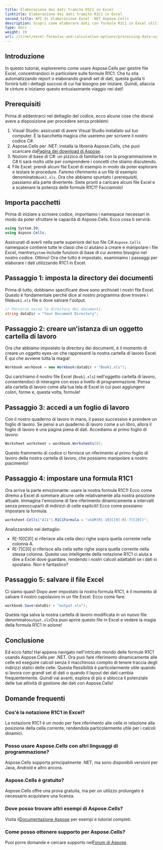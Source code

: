```yaml
---
title: Elaborazione dei dati tramite R1C1 in Excel
linktitle: Elaborazione dei dati tramite R1C1 in Excel
second_title: API di elaborazione Excel .NET Aspose.Cells
description: Scopri come elaborare dati con formule R1C1 in Excel utilizzando Aspose.Cells per .NET. Sono inclusi tutorial passo passo ed esempi.
type: docs
weight: 19
url: /it/net/excel-formulas-and-calculation-options/processing-data-using-r1c1/
---
```

## Introduzione 
In questo tutorial, esploreremo come usare Aspose.Cells per gestire file Excel, concentrandoci in particolare sulle formule R1C1. Che tu stia automatizzando report o elaborando grandi set di dati, questa guida ti fornirà tutti i dettagli succosi di cui hai bisogno per iniziare. Quindi, allaccia le cinture e iniziamo questo entusiasmante viaggio nei dati!
## Prerequisiti
Prima di addentrarci nel dettaglio del codice, ecco alcune cose che dovrai avere a disposizione per procedere senza problemi:
1. Visual Studio: assicurati di avere Visual Studio installato sul tuo computer. È la bacchetta magica che useremo per scrivere il nostro codice C#.
2.  Aspose.Cells per .NET: installa la libreria Aspose.Cells, che puoi scaricare da[Pagina dei download di Aspose](https://releases.aspose.com/cells/net/).
3. Nozioni di base di C#: un pizzico di familiarità con la programmazione in C# ti sarà molto utile per comprendere i concetti che stiamo discutendo.
4.  File Excel: prendi alcuni file Excel di esempio in modo da poter esplorare e testare le procedure. Faremo riferimento a un file di esempio denominato`Book1.xls`.
Ora che abbiamo spuntato i prerequisiti, passiamo alla parte divertente. Siete pronti a caricare alcuni file Excel e a scatenare la potenza delle formule R1C1? Facciamolo!
## Importa pacchetti
Prima di iniziare a scrivere codice, importiamo i namespace necessari in modo da poter sfruttare le capacità di Aspose.Cells. Ecco cosa ti servirà:
```csharp
using System.IO;
using Aspose.Cells;
```
 Assicurati di averli nella parte superiore del tuo file C#.`Aspose.Cells` namespace contiene tutte le classi che ci aiutano a creare e manipolare i file Excel, mentre`System` include funzioni di base di cui avremo bisogno nel nostro codice.
Ottimo! Ora che tutto è impostato, esaminiamo i passaggi per elaborare i dati utilizzando R1C1 in Excel.
## Passaggio 1: imposta la directory dei documenti
Prima di tutto, dobbiamo specificare dove sono archiviati i nostri file Excel. Questo è fondamentale perché dice al nostro programma dove trovare i file`Book1.xls` file e dove salvare l'output.
```csharp
// Percorso verso la directory dei documenti.
string dataDir = "Your Document Directory";
```
## Passaggio 2: creare un'istanza di un oggetto cartella di lavoro
Ora che abbiamo impostato la directory dei documenti, è il momento di creare un oggetto eyes-on che rappresenti la nostra cartella di lavoro Excel. È qui che avviene tutta la magia!
```csharp
Workbook workbook = new Workbook(dataDir + "Book1.xls");
```
Qui carichiamo il nostro file Excel (`Book1.xls`) nell'oggetto cartella di lavoro, consentendoci di interagire con esso a livello di programmazione. Pensa alla cartella di lavoro come alla tua tela di Excel in cui puoi aggiungere colori, forme e, questa volta, formule!
## Passaggio 3: accedi a un foglio di lavoro
Con il nostro quaderno di lavoro in mano, il passo successivo è prendere un foglio di lavoro. Se pensi a un quaderno di lavoro come a un libro, allora il foglio di lavoro è una pagina piena di dati. Accediamo al primo foglio di lavoro:
```csharp
Worksheet worksheet = workbook.Worksheets[0];
```
Questo frammento di codice ci fornisce un riferimento al primo foglio di lavoro della nostra cartella di lavoro, che possiamo manipolare a nostro piacimento!
## Passaggio 4: impostare una formula R1C1
Ora arriva la parte emozionante: usare la nostra formula R1C1! Ecco come diremo a Excel di sommare alcune celle relativamente alla nostra posizione attuale. Immagina l'emozione di fare riferimento dinamicamente a intervalli senza preoccuparti di indirizzi di celle espliciti! Ecco come possiamo impostare la formula:
```csharp
worksheet.Cells["A11"].R1C1Formula = "=SUM(R[-10]C[0]:R[-7]C[0])";
```
Analizzandolo nel dettaglio: 
- R[-10]C[0] si riferisce alla cella dieci righe sopra quella corrente nella colonna A.
- R[-7]C[0] si riferisce alla cella sette righe sopra quella corrente nella stessa colonna.
Questo uso intelligente della notazione R1C1 ci aiuta a dire a Excel dove guardare, rendendo i nostri calcoli adattabili se i dati si spostano. Non è fantastico?
## Passaggio 5: salvare il file Excel
Ci siamo quasi! Dopo aver impostato la nostra formula R1C1, è il momento di salvare il nostro capolavoro in un file Excel. Ecco come fare:
```csharp
workbook.Save(dataDir + "output.xls");
```
 Questa riga salva la nostra cartella di lavoro modificata in un nuovo file denominato`output.xls`Ora puoi aprire questo file in Excel e vedere la magia della formula R1C1 in azione!
## Conclusione
Ed ecco fatto! Hai appena navigato nell'intricato mondo delle formule R1C1 usando Aspose.Cells per .NET. Ora puoi fare riferimento dinamicamente alle celle ed eseguire calcoli senza il macchinoso compito di tenere traccia degli indirizzi statici delle celle. 
Questa flessibilità è particolarmente utile quando si lavora con grandi set di dati o quando il layout dei dati cambia frequentemente. Quindi vai avanti, esplora di più e sblocca il potenziale delle tue attività di gestione dei dati con Aspose.Cells!
## Domande frequenti
### Cos'è la notazione R1C1 in Excel?
La notazione R1C1 è un modo per fare riferimento alle celle in relazione alla posizione della cella corrente, rendendola particolarmente utile per i calcoli dinamici.
### Posso usare Aspose.Cells con altri linguaggi di programmazione?
Aspose.Cells supporta principalmente .NET, ma sono disponibili versioni per Java, Android e altro ancora.
### Aspose.Cells è gratuito?
Aspose.Cells offre una prova gratuita, ma per un utilizzo prolungato è necessario acquistare una licenza.
### Dove posso trovare altri esempi di Aspose.Cells?
 Visita il[Documentazione Aspose](https://reference.aspose.com/cells/net/) per esempi e tutorial completi.
### Come posso ottenere supporto per Aspose.Cells?
Puoi porre domande e cercare supporto nel[Forum di Aspose](https://forum.aspose.com/c/cells/9).